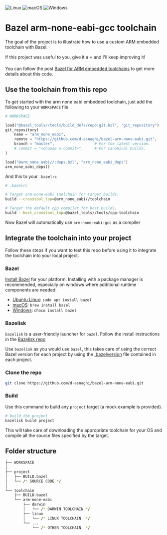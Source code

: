 ![Linux](https://github.com/d-asnaghi/bazel-arm-none-eabi/workflows/Linux/badge.svg)
![macOS](https://github.com/d-asnaghi/bazel-arm-none-eabi/workflows/macOS/badge.svg)
![Windows](https://github.com/d-asnaghi/bazel-arm-none-eabi/workflows/Windows/badge.svg)

# Bazel arm-none-eabi-gcc toolchain

The goal of the project is to illustrate how to use a custom ARM embedded toolchain with Bazel.

If this project was useful to you, give it a ⭐️ and I'll keep improving it!

You can follow the post [Bazel for ARM embedded toolchains](https://d-asnaghi.github.io/blog/post/embedded-bazel/) to get more details about this code.

## Use the toolchain from this repo

To get started with the arm none eabi embedded toolchain,
just add the following to your `WORKSPACE` file

```python
# WORKSPACE

load("@bazel_tools//tools/build_defs/repo:git.bzl", "git_repository")
git_repository(
    name = "arm_none_eabi",
    remote = "https://github.com/d-asnaghi/bazel-arm-none-eabi.git",
    branch = "master",                  # For the latest version.
    # commit = "<choose a commit>",     # For canonical builds.
)

load("@arm_none_eabi//:deps.bzl", "arm_none_eabi_deps")
arm_none_eabi_deps()
```

And this to your `.bazelrc `
```bash
# .bazelrc

# Target arm-none-eabi toolchain for target builds.
build --crosstool_top=@arm_none_eabi//toolchain

# Target the default cpp compiler for host builds.
build --host_crosstool_top=@bazel_tools//tools/cpp:toolchain
```

Now Bazel will automatically use `arm-none-eabi-gcc` as a compiler

## Integrate the toolchain into your project

Follow these steps if you want to test this repo before using it to integrate
the toolchain into your local project.

### Bazel

[Install Bazel](https://docs.bazel.build/versions/master/install.html) for your platform. Installing with a package manager is recommended, especially on windows where additional runtime components are needed.

- [Ubuntu Linux](https://docs.bazel.build/versions/master/install-ubuntu.html): `sudo apt install bazel`
- [macOS](https://docs.bazel.build/versions/master/install-os-x.html): `brew install bazel`
- [Windows](https://docs.bazel.build/versions/master/install-windows.html): `choco install bazel`

### Bazelisk

`bazelisk` is a user-friendly launcher for `bazel`. Follow the install instructions in the [Bazelisk repo](https://github.com/bazelbuild/bazelisk)

Use `bazelisk` as you would use `bazel`, this takes care of using the correct Bazel version for each project by using the [.bazelversion](./.bazelversion) file contained in each project.

### Clone the repo

```bash
git clone https://github.com/d-asnaghi/bazel-arm-none-eabi.git
```

### Build

Use this command to build any `project` target (a mock example is provided).

```bash
# build the project
bazelisk build project
```

This will take care of downloading the appropriate toolchain for your OS and compile all the source files specified by the target.

## Folder structure

```bash
├── WORKSPACE
│
├── project
│   ├── BUILD.bazel
│   └── /* SOURCE CODE */
│
└── toolchain
    ├── BUILD.bazel
    └── arm-none-eabi
        ├── darwin
        │   └── /* DARWIN TOOLCHAIN */
        ├── linux
        │   └── /* LINUX TOOLCHAIN  */
        └── ...
            └── /* OTHER TOOLCHAIN  */

```